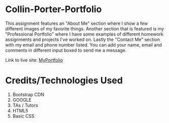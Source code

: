# Collin-Porter-Portfolio

This assignment features an "About Me" section where I show a few different images of my favorite things. Another section that is featured is my "Professional Portfolio" where I have some examples of different homework assignments and projects I've worked on. Lastly the "Contact Me" section with my email and phone number listed. You can add your name, email and comments in different input boxed to send me a message.

Link to live site: [MyPortfolio](https://portercol.github.io/Collin-Porter-Portfolio/)

# Credits/Technologies Used

1. Bootstrap CDN
2. GOOGLE
3. TAs / Tutors
4. HTML5
5. Basic CSS